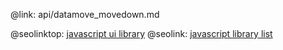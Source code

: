 @link: api/datamove_movedown.md

@seolinktop: [javascript ui library](https://webix.com)
@seolink: [javascript library list](https://webix.com/widget/list/)